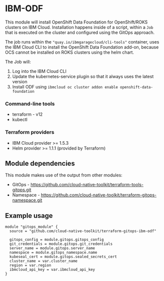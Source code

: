 # IBM-ODF

This module will install OpenShift Data Foundation for OpenShift/ROKS clusters on IBM Cloud.
Installation happens inside of a script, within a `Job` that is executed on the cluster and configured using the GitOps approach.   

The job runs within the `"quay.io/ibmgaragecloud/cli-tools"` container, uses the IBM Cloud CLI to install the OpenShift Data Foundation add-on, because OCS cannot be installed on ROKS clusters using the helm chart.

The Job will: 
1. Log into the IBM Cloud CLI
2. Update the kubernetes-service plugin so that it always uses the latest version
3. Install ODF using `ibmcloud oc cluster addon enable openshift-data-foundation`



### Command-line tools

- terraform - v12
- kubectl

### Terraform providers

- IBM Cloud provider >= 1.5.3
- Helm provider >= 1.1.1 (provided by Terraform)

## Module dependencies

This module makes use of the output from other modules:

- GitOps - https://github.com/cloud-native-toolkit/terraform-tools-gitops.git
- Namespace - https://github.com/cloud-native-toolkit/terraform-gitops-namespace.git


## Example usage

```hcl-terraform
module "gitops_module" {
  source = "github.com/cloud-native-toolkit/terraform-gitops-ibm-odf"

  gitops_config = module.gitops.gitops_config
  git_credentials = module.gitops.git_credentials
  server_name = module.gitops.server_name
  namespace = module.gitops_namespace.name
  kubeseal_cert = module.gitops.sealed_secrets_cert
  cluster_name = var.cluster_name
  region = var.region
  ibmcloud_api_key = var.ibmcloud_api_key
}
```

